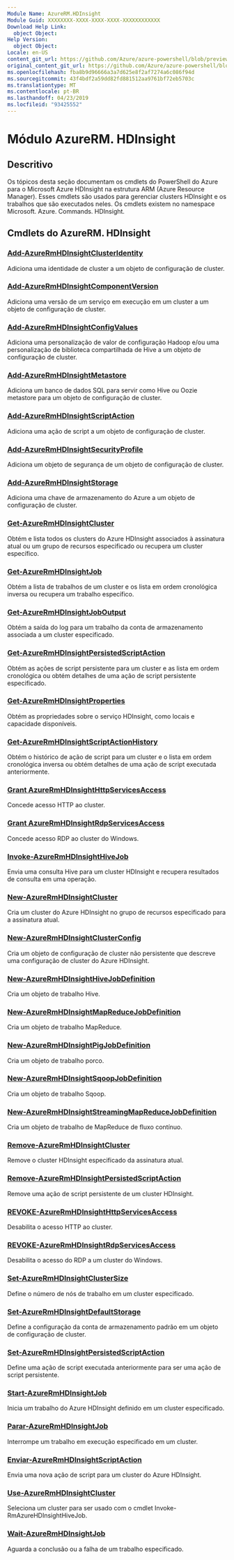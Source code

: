 ```yaml
---
Module Name: AzureRM.HDInsight
Module Guid: XXXXXXXX-XXXX-XXXX-XXXX-XXXXXXXXXXXX
Download Help Link:
  object Object: 
Help Version:
  object Object: 
Locale: en-US
content_git_url: https://github.com/Azure/azure-powershell/blob/preview/src/ResourceManager/HDInsight/Commands.HDInsight/help/AzureRM.HDInsight.md
original_content_git_url: https://github.com/Azure/azure-powershell/blob/preview/src/ResourceManager/HDInsight/Commands.HDInsight/help/AzureRM.HDInsight.md
ms.openlocfilehash: fba8b9d96666a3a7d625e8f2af7274a6c086f94d
ms.sourcegitcommit: 43f4bdf2a59dd82fd881512aa9761bf72eb5703c
ms.translationtype: MT
ms.contentlocale: pt-BR
ms.lasthandoff: 04/23/2019
ms.locfileid: "93425552"
---
```

# Módulo AzureRM. HDInsight
## Descritivo
Os tópicos desta seção documentam os cmdlets do PowerShell do Azure para o Microsoft Azure HDInsight na estrutura ARM (Azure Resource Manager). Esses cmdlets são usados para gerenciar clusters HDInsight e os trabalhos que são executados neles. Os cmdlets existem no namespace Microsoft. Azure. Commands. HDInsight.

## Cmdlets do AzureRM. HDInsight
### [Add-AzureRmHDInsightClusterIdentity](Add-AzureRmHDInsightClusterIdentity.md)
Adiciona uma identidade de cluster a um objeto de configuração de cluster.

### [Add-AzureRmHDInsightComponentVersion](Add-AzureRmHDInsightComponentVersion.md)
Adiciona uma versão de um serviço em execução em um cluster a um objeto de configuração de cluster.

### [Add-AzureRmHDInsightConfigValues](Add-AzureRmHDInsightConfigValues.md)
Adiciona uma personalização de valor de configuração Hadoop e/ou uma personalização de biblioteca compartilhada de Hive a um objeto de configuração de cluster.

### [Add-AzureRmHDInsightMetastore](Add-AzureRmHDInsightMetastore.md)
Adiciona um banco de dados SQL para servir como Hive ou Oozie metastore para um objeto de configuração de cluster.

### [Add-AzureRmHDInsightScriptAction](Add-AzureRmHDInsightScriptAction.md)
Adiciona uma ação de script a um objeto de configuração de cluster.

### [Add-AzureRmHDInsightSecurityProfile](Add-AzureRmHDInsightSecurityProfile.md)
Adiciona um objeto de segurança de um objeto de configuração de cluster.

### [Add-AzureRmHDInsightStorage](Add-AzureRmHDInsightStorage.md)
Adiciona uma chave de armazenamento do Azure a um objeto de configuração de cluster.

### [Get-AzureRmHDInsightCluster](Get-AzureRmHDInsightCluster.md)
Obtém e lista todos os clusters do Azure HDInsight associados à assinatura atual ou um grupo de recursos especificado ou recupera um cluster específico.

### [Get-AzureRmHDInsightJob](Get-AzureRmHDInsightJob.md)
Obtém a lista de trabalhos de um cluster e os lista em ordem cronológica inversa ou recupera um trabalho específico.

### [Get-AzureRmHDInsightJobOutput](Get-AzureRmHDInsightJobOutput.md)
Obtém a saída do log para um trabalho da conta de armazenamento associada a um cluster especificado.

### [Get-AzureRmHDInsightPersistedScriptAction](Get-AzureRmHDInsightPersistedScriptAction.md)
Obtém as ações de script persistente para um cluster e as lista em ordem cronológica ou obtém detalhes de uma ação de script persistente especificado.

### [Get-AzureRmHDInsightProperties](Get-AzureRmHDInsightProperties.md)
Obtém as propriedades sobre o serviço HDInsight, como locais e capacidade disponíveis.

### [Get-AzureRmHDInsightScriptActionHistory](Get-AzureRmHDInsightScriptActionHistory.md)
Obtém o histórico de ação de script para um cluster e o lista em ordem cronológica inversa ou obtém detalhes de uma ação de script executada anteriormente.

### [Grant AzureRmHDInsightHttpServicesAccess](Grant-AzureRmHDInsightHttpServicesAccess.md)
Concede acesso HTTP ao cluster.

### [Grant AzureRmHDInsightRdpServicesAccess](Grant-AzureRmHDInsightRdpServicesAccess.md)
Concede acesso RDP ao cluster do Windows.

### [Invoke-AzureRmHDInsightHiveJob](Invoke-AzureRmHDInsightHiveJob.md)
Envia uma consulta Hive para um cluster HDInsight e recupera resultados de consulta em uma operação.

### [New-AzureRmHDInsightCluster](New-AzureRmHDInsightCluster.md)
Cria um cluster do Azure HDInsight no grupo de recursos especificado para a assinatura atual.

### [New-AzureRmHDInsightClusterConfig](New-AzureRmHDInsightClusterConfig.md)
Cria um objeto de configuração de cluster não persistente que descreve uma configuração de cluster do Azure HDInsight.

### [New-AzureRmHDInsightHiveJobDefinition](New-AzureRmHDInsightHiveJobDefinition.md)
Cria um objeto de trabalho Hive.

### [New-AzureRmHDInsightMapReduceJobDefinition](New-AzureRmHDInsightMapReduceJobDefinition.md)
Cria um objeto de trabalho MapReduce.

### [New-AzureRmHDInsightPigJobDefinition](New-AzureRmHDInsightPigJobDefinition.md)
Cria um objeto de trabalho porco.

### [New-AzureRmHDInsightSqoopJobDefinition](New-AzureRmHDInsightSqoopJobDefinition.md)
Cria um objeto de trabalho Sqoop.

### [New-AzureRmHDInsightStreamingMapReduceJobDefinition](New-AzureRmHDInsightStreamingMapReduceJobDefinition.md)
Cria um objeto de trabalho de MapReduce de fluxo contínuo.

### [Remove-AzureRmHDInsightCluster](Remove-AzureRmHDInsightCluster.md)
Remove o cluster HDInsight especificado da assinatura atual.

### [Remove-AzureRmHDInsightPersistedScriptAction](Remove-AzureRmHDInsightPersistedScriptAction.md)
Remove uma ação de script persistente de um cluster HDInsight.

### [REVOKE-AzureRmHDInsightHttpServicesAccess](Revoke-AzureRmHDInsightHttpServicesAccess.md)
Desabilita o acesso HTTP ao cluster.

### [REVOKE-AzureRmHDInsightRdpServicesAccess](Revoke-AzureRmHDInsightRdpServicesAccess.md)
Desabilita o acesso do RDP a um cluster do Windows.

### [Set-AzureRmHDInsightClusterSize](Set-AzureRmHDInsightClusterSize.md)
Define o número de nós de trabalho em um cluster especificado.

### [Set-AzureRmHDInsightDefaultStorage](Set-AzureRmHDInsightDefaultStorage.md)
Define a configuração da conta de armazenamento padrão em um objeto de configuração de cluster.

### [Set-AzureRmHDInsightPersistedScriptAction](Set-AzureRmHDInsightPersistedScriptAction.md)
Define uma ação de script executada anteriormente para ser uma ação de script persistente.

### [Start-AzureRmHDInsightJob](Start-AzureRmHDInsightJob.md)
Inicia um trabalho do Azure HDInsight definido em um cluster especificado.

### [Parar-AzureRmHDInsightJob](Stop-AzureRmHDInsightJob.md)
Interrompe um trabalho em execução especificado em um cluster.

### [Enviar-AzureRmHDInsightScriptAction](Submit-AzureRmHDInsightScriptAction.md)
Envia uma nova ação de script para um cluster do Azure HDInsight.

### [Use-AzureRmHDInsightCluster](Use-AzureRmHDInsightCluster.md)
Seleciona um cluster para ser usado com o cmdlet Invoke-RmAzureHDInsightHiveJob.

### [Wait-AzureRmHDInsightJob](Wait-AzureRmHDInsightJob.md)
Aguarda a conclusão ou a falha de um trabalho especificado.

